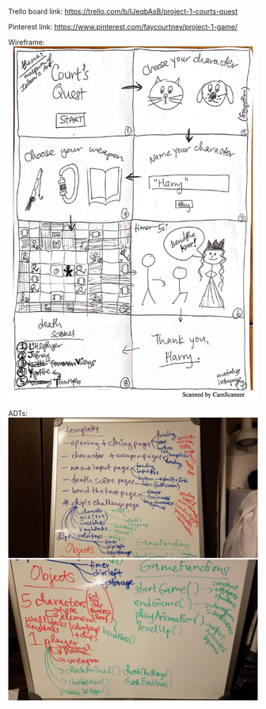 Trello board link: https://trello.com/b/IJeqbAsB/project-1-courts-quest

Pinterest link: https://www.pinterest.com/faycourtney/project-1-game/

Wireframe: ![alt text](planning/courtsquestwireframe.jpg "Court's Quest Wireframe")

ADTs: 
![alt text](planning/ADTspart1.jpg "ADTs part 1")
![alt text](planning/ADTspart2.jpg "ADTs part 2")
